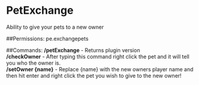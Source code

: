 # PetExchange
Ability to give your pets to a new owner


##Permissions:
pe.exchangepets
  
  
##Commands:
**/petExchange** - Returns plugin version  
**/checkOwner** - After typing this command right click the pet and it will tell you who the owner is.  
**/setOwner {name}** - Replace {name} with the new owners player name and then hit enter and right click the pet you wish to give to the new owner!
